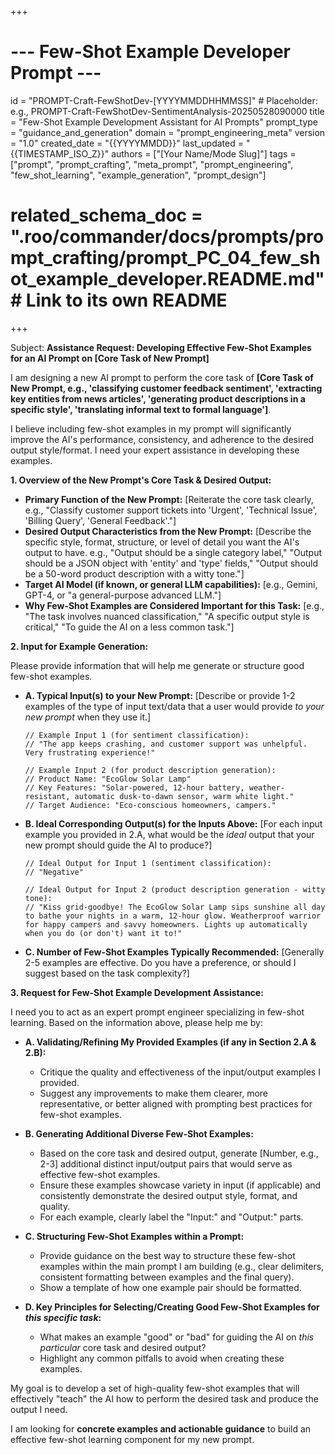+++
# --- Few-Shot Example Developer Prompt ---
id = "PROMPT-Craft-FewShotDev-[YYYYMMDDHHMMSS]" # Placeholder: e.g., PROMPT-Craft-FewShotDev-SentimentAnalysis-20250528090000
title = "Few-Shot Example Development Assistant for AI Prompts"
prompt_type = "guidance_and_generation"
domain = "prompt_engineering_meta"
version = "1.0"
created_date = "{{YYYYMMDD}}"
last_updated = "{{TIMESTAMP_ISO_Z}}"
authors = ["[Your Name/Mode Slug]"]
tags = ["prompt", "prompt_crafting", "meta_prompt", "prompt_engineering", "few_shot_learning", "example_generation", "prompt_design"]
# related_schema_doc = ".roo/commander/docs/prompts/prompt_crafting/prompt_PC_04_few_shot_example_developer.README.md" # Link to its own README
+++

Subject: **Assistance Request: Developing Effective Few-Shot Examples for an AI Prompt on [Core Task of New Prompt]**

I am designing a new AI prompt to perform the core task of **[Core Task of New Prompt, e.g., 'classifying customer feedback sentiment', 'extracting key entities from news articles', 'generating product descriptions in a specific style', 'translating informal text to formal language']**.

I believe including few-shot examples in my prompt will significantly improve the AI's performance, consistency, and adherence to the desired output style/format. I need your expert assistance in developing these examples.

**1. Overview of the New Prompt's Core Task & Desired Output:**
   *   **Primary Function of the New Prompt:** [Reiterate the core task clearly, e.g., "Classify customer support tickets into 'Urgent', 'Technical Issue', 'Billing Query', 'General Feedback'."]
   *   **Desired Output Characteristics from the New Prompt:** [Describe the specific style, format, structure, or level of detail you want the AI's output to have. e.g., "Output should be a single category label," "Output should be a JSON object with 'entity' and 'type' fields," "Output should be a 50-word product description with a witty tone."]
   *   **Target AI Model (if known, or general LLM capabilities):** [e.g., Gemini, GPT-4, or "a general-purpose advanced LLM."]
   *   **Why Few-Shot Examples are Considered Important for this Task:** [e.g., "The task involves nuanced classification," "A specific output style is critical," "To guide the AI on a less common task."]

**2. Input for Example Generation:**

Please provide information that will help me generate or structure good few-shot examples.

*   **A. Typical Input(s) to your New Prompt:**
    [Describe or provide 1-2 examples of the type of input text/data that a user would provide *to your new prompt* when they use it.]
    ```text
    // Example Input 1 (for sentiment classification):
    // "The app keeps crashing, and customer support was unhelpful. Very frustrating experience!"

    // Example Input 2 (for product description generation):
    // Product Name: "EcoGlow Solar Lamp"
    // Key Features: "Solar-powered, 12-hour battery, weather-resistant, automatic dusk-to-dawn sensor, warm white light."
    // Target Audience: "Eco-conscious homeowners, campers."
    ```

*   **B. Ideal Corresponding Output(s) for the Inputs Above:**
    [For each input example you provided in 2.A, what would be the *ideal* output that your new prompt should guide the AI to produce?]
    ```text
    // Ideal Output for Input 1 (sentiment classification):
    // "Negative"

    // Ideal Output for Input 2 (product description generation - witty tone):
    // "Kiss grid-goodbye! The EcoGlow Solar Lamp sips sunshine all day to bathe your nights in a warm, 12-hour glow. Weatherproof warrior for happy campers and savvy homeowners. Lights up automatically when you do (or don't) want it to!"
    ```

*   **C. Number of Few-Shot Examples Typically Recommended:** [Generally 2-5 examples are effective. Do you have a preference, or should I suggest based on the task complexity?]

**3. Request for Few-Shot Example Development Assistance:**

I need you to act as an expert prompt engineer specializing in few-shot learning. Based on the information above, please help me by:

*   **A. Validating/Refining My Provided Examples (if any in Section 2.A & 2.B):**
    *   Critique the quality and effectiveness of the input/output examples I provided.
    *   Suggest any improvements to make them clearer, more representative, or better aligned with prompting best practices for few-shot examples.

*   **B. Generating Additional Diverse Few-Shot Examples:**
    *   Based on the core task and desired output, generate [Number, e.g., 2-3] additional distinct input/output pairs that would serve as effective few-shot examples.
    *   Ensure these examples showcase variety in input (if applicable) and consistently demonstrate the desired output style, format, and quality.
    *   For each example, clearly label the "Input:" and "Output:" parts.

*   **C. Structuring Few-Shot Examples within a Prompt:**
    *   Provide guidance on the best way to structure these few-shot examples within the main prompt I am building (e.g., clear delimiters, consistent formatting between examples and the final query).
    *   Show a template of how one example pair should be formatted.

*   **D. Key Principles for Selecting/Creating Good Few-Shot Examples for *this specific task*:**
    *   What makes an example "good" or "bad" for guiding the AI on *this particular* core task and desired output?
    *   Highlight any common pitfalls to avoid when creating these examples.

My goal is to develop a set of high-quality few-shot examples that will effectively "teach" the AI how to perform the desired task and produce the output I need.

I am looking for **concrete examples and actionable guidance** to build an effective few-shot learning component for my new prompt.